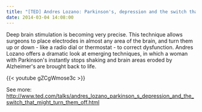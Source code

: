 ```yaml
---
title: "[TED] Andres Lozano: Parkinson's, depression and the switch that might turn them off"
date: 2014-03-04 14:08:00
---
```


Deep brain stimulation is becoming very precise. This technique allows surgeons to place electrodes in almost any area of the brain, and turn them up or down - like a radio dial or thermostat - to correct dysfunction. Andres Lozano offers a dramatic look at emerging techniques, in which a woman with Parkinson's instantly stops shaking and brain areas eroded by Alzheimer's are brought back to life. 

{{< youtube gZCgWmose3c >}}

See more: <http://www.ted.com/talks/andres_lozano_parkinson_s_depression_and_the_switch_that_might_turn_them_off.html>
